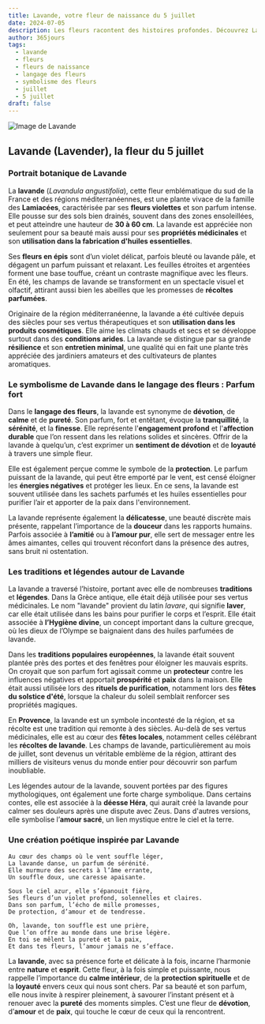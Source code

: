 ```yaml
---
title: Lavande, votre fleur de naissance du 5 juillet
date: 2024-07-05
description: Les fleurs racontent des histoires profondes. Découvrez Lavande, votre fleur de naissance du 5 juillet, ses symboles et récits fascinants. Plongez dans sa signification et son langage unique dans l'art floral.
author: 365jours
tags:
  - lavande
  - fleurs
  - fleurs de naissance
  - langage des fleurs
  - symbolisme des fleurs
  - juillet
  - 5 juillet
draft: false
---
```



![Image de Lavande](https://cdn.pixabay.com/photo/2020/07/08/08/06/flowers-5383054_1280.jpg#center)


## Lavande (Lavender), la fleur du 5 juillet

### Portrait botanique de Lavande

La **lavande** (_Lavandula angustifolia_), cette fleur emblématique du sud de la France et des régions méditerranéennes, est une plante vivace de la famille des **Lamiacées**, caractérisée par ses **fleurs violettes** et son parfum intense. Elle pousse sur des sols bien drainés, souvent dans des zones ensoleillées, et peut atteindre une hauteur de **30 à 60 cm**. La lavande est appréciée non seulement pour sa beauté mais aussi pour ses **propriétés médicinales** et son **utilisation dans la fabrication d'huiles essentielles**.

Ses **fleurs en épis** sont d’un violet délicat, parfois bleuté ou lavande pâle, et dégagent un parfum puissant et relaxant. Les feuilles étroites et argentées forment une base touffue, créant un contraste magnifique avec les fleurs. En été, les champs de lavande se transforment en un spectacle visuel et olfactif, attirant aussi bien les abeilles que les promesses de **récoltes parfumées**.

Originaire de la région méditerranéenne, la lavande a été cultivée depuis des siècles pour ses vertus thérapeutiques et son **utilisation dans les produits cosmétiques**. Elle aime les climats chauds et secs et se développe surtout dans des **conditions arides**. La lavande se distingue par sa grande **résilience** et son **entretien minimal**, une qualité qui en fait une plante très appréciée des jardiniers amateurs et des cultivateurs de plantes aromatiques.

### Le symbolisme de Lavande dans le langage des fleurs : Parfum fort

Dans le **langage des fleurs**, la lavande est synonyme de **dévotion**, de **calme** et de **pureté**. Son parfum, fort et entêtant, évoque la **tranquillité**, la **sérénité**, et la **finesse**. Elle représente l'**engagement profond** et l'**affection durable** que l’on ressent dans les relations solides et sincères. Offrir de la lavande à quelqu’un, c’est exprimer un **sentiment de dévotion** et de **loyauté** à travers une simple fleur.

Elle est également perçue comme le symbole de la **protection**. Le parfum puissant de la lavande, qui peut être emporté par le vent, est censé éloigner les **énergies négatives** et protéger les lieux. En ce sens, la lavande est souvent utilisée dans les sachets parfumés et les huiles essentielles pour purifier l’air et apporter de la paix dans l'environnement.

La lavande représente également la **délicatesse**, une beauté discrète mais présente, rappelant l’importance de la **douceur** dans les rapports humains. Parfois associée à **l’amitié** ou à **l’amour pur**, elle sert de messager entre les âmes aimantes, celles qui trouvent réconfort dans la présence des autres, sans bruit ni ostentation.

### Les traditions et légendes autour de Lavande

La lavande a traversé l’histoire, portant avec elle de nombreuses **traditions** et **légendes**. Dans la Grèce antique, elle était déjà utilisée pour ses vertus médicinales. Le nom "lavande" provient du latin _lavare_, qui signifie **laver**, car elle était utilisée dans les bains pour purifier le corps et l’esprit. Elle était associée à **l’Hygiène divine**, un concept important dans la culture grecque, où les dieux de l’Olympe se baignaient dans des huiles parfumées de lavande.

Dans les **traditions populaires européennes**, la lavande était souvent plantée près des portes et des fenêtres pour éloigner les mauvais esprits. On croyait que son parfum fort agissait comme un **protecteur** contre les influences négatives et apportait **prospérité** et **paix** dans la maison. Elle était aussi utilisée lors des **rituels de purification**, notamment lors des **fêtes du solstice d'été**, lorsque la chaleur du soleil semblait renforcer ses propriétés magiques.

En **Provence**, la lavande est un symbole incontesté de la région, et sa récolte est une tradition qui remonte à des siècles. Au-delà de ses vertus médicinales, elle est au cœur des **fêtes locales**, notamment celles célébrant les **récoltes de lavande**. Les champs de lavande, particulièrement au mois de juillet, sont devenus un véritable emblème de la région, attirant des milliers de visiteurs venus du monde entier pour découvrir son parfum inoubliable.

Les légendes autour de la lavande, souvent portées par des figures mythologiques, ont également une forte charge symbolique. Dans certains contes, elle est associée à la **déesse Héra**, qui aurait créé la lavande pour calmer ses douleurs après une dispute avec Zeus. Dans d'autres versions, elle symbolise l’**amour sacré**, un lien mystique entre le ciel et la terre.

### Une création poétique inspirée par Lavande

```
Au cœur des champs où le vent souffle léger,  
La lavande danse, un parfum de sérénité.  
Elle murmure des secrets à l’âme errante,  
Un souffle doux, une caresse apaisante.

Sous le ciel azur, elle s’épanouit fière,  
Ses fleurs d’un violet profond, solennelles et claires.  
Dans son parfum, l’écho de mille promesses,  
De protection, d’amour et de tendresse.

Oh, lavande, ton souffle est une prière,  
Que l’on offre au monde dans une brise légère.  
En toi se mêlent la pureté et la paix,  
Et dans tes fleurs, l’amour jamais ne s’efface.
```

La **lavande**, avec sa présence forte et délicate à la fois, incarne l’harmonie entre **nature** et **esprit**. Cette fleur, à la fois simple et puissante, nous rappelle l’importance du **calme intérieur**, de la **protection spirituelle** et de la **loyauté** envers ceux qui nous sont chers. Par sa beauté et son parfum, elle nous invite à respirer pleinement, à savourer l’instant présent et à renouer avec la **pureté** des moments simples. C’est une fleur de **dévotion**, d’**amour** et de **paix**, qui touche le cœur de ceux qui la rencontrent.
